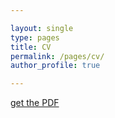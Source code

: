 ```yaml
---

layout: single
type: pages
title: CV
permalink: /pages/cv/
author_profile: true

---
```


[get the PDF](/assets/images/cv.pdf)